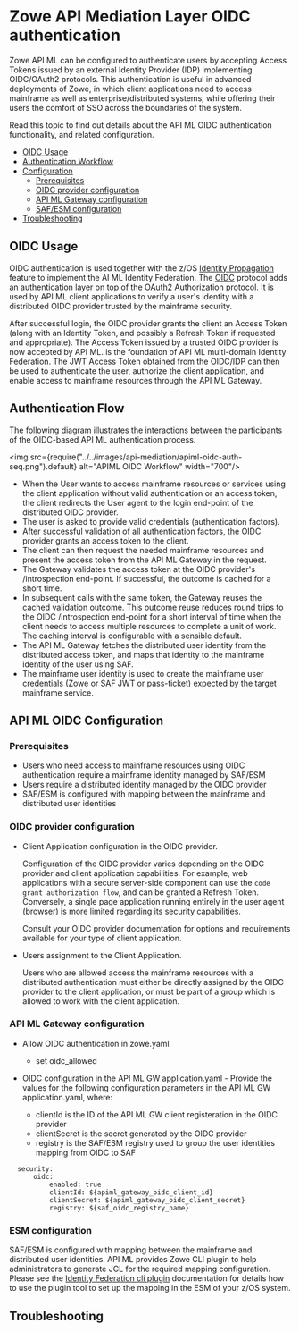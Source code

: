 # Zowe API Mediation Layer OIDC authentication

Zowe API ML can be configured to authenticate users by accepting Access Tokens issued by an external Identity Provider (IDP) implementing OIDC/OAuth2 protocols.
This authentication is useful in advanced deployments of Zowe, in which client applications need to access mainframe as well as enterprise/distributed systems, while offering their users the comfort of SSO across the boundaries of the system.  

Read this topic to find out details about the API ML OIDC authentication functionality, and related configuration.

- [OIDC Usage](#oidc-usage)
- [Authentication Workflow](#authentication-flow)
- [Configuration](#api-ml-oidc-configuration)
    * [Prerequisites](#prerequisites)
    * [OIDC provider configuration](#oidc-provider-configuration)
    * [API ML Gateway configuration](#api-ml-gateway-configuration)
    * [SAF/ESM configuration](#esm-configuration)
- [Troubleshooting](#troubleshooting)

## OIDC Usage
OIDC authentication is used together with the z/OS [Identity Propagation](https://www.redbooks.ibm.com/redbooks/pdfs/sg247850.pdf) feature to implement the AI ML Identity Federation. The
[OIDC](https://openid.net/specs/openid-connect-core-1_0.html) protocol adds an authentication layer on top of the [OAuth2](https://www.rfc-editor.org/rfc/rfc6749) Authorization protocol.
It is used by API ML client applications to verify a user's identity with a distributed OIDC provider trusted by the mainframe security.

After successful login, the OIDC provider grants the client an Access Token (along with an Identity Token, and possibly a Refresh Token if requested and appropriate).
The Access Token issued by a trusted OIDC provider is now accepted by API ML.
is the foundation of API ML multi-domain Identity Federation.
The JWT Access Token obtained from the OIDC/IDP can then be used to authenticate the user, authorize the client application, and enable access to mainframe resources through the API ML Gateway.

## Authentication Flow
The following diagram illustrates the interactions between the participants of the OIDC-based API ML authentication process.

<img src={require("../../images/api-mediation/apiml-oidc-auth-seq.png").default} alt="APIML OIDC Workflow" width="700"/>

* When the User wants to access mainframe resources or services using the client application without valid authentication or an access token, the client redirects the User agent to the login end-point of the distributed OIDC provider. 
* The user is asked to provide valid credentials (authentication factors).
* After successful validation of all authentication factors, the OIDC provider grants an access token to the client.
* The client can then request the needed mainframe resources and present the access token from the API ML Gateway in the request. 
* The Gateway validates the access token at the OIDC provider's /introspection end-point. If successful, the outcome is cached for a short time. 
* In subsequent calls with the same token, the Gateway reuses the cached validation outcome. This outcome reuse reduces round trips to the OIDC /introspection end-point for a short interval of time when the client needs to access multiple resources to complete a unit of work. The caching interval is configurable with a sensible default. 
* The API ML Gateway fetches the distributed user identity from the distributed access token, and maps that identity to the mainframe identity of the user using SAF. 
* The mainframe user identity is used to create the mainframe user credentials (Zowe or SAF JWT or pass-ticket) expected by the target mainframe service.

## API ML OIDC Configuration

### Prerequisites

- Users who need access to mainframe resources using OIDC authentication require a mainframe identity managed by SAF/ESM
- Users require a distributed identity managed by the OIDC provider  
- SAF/ESM is configured with mapping between the mainframe and distributed user identities
  
### OIDC provider configuration

- Client Application configuration in the OIDC provider. 

  Configuration of the OIDC provider varies depending on the OIDC provider and client application capabilities.
  For example, web applications with a secure server-side component can use the `code grant authorization flow`, and can be granted a Refresh Token. Conversely, a single page application running entirely in the user agent (browser) is more limited regarding its security capabilities.  

  Consult your OIDC provider documentation for options and requirements available for your type of client application. 

- Users assignment to the Client Application.

  Users who are allowed access the mainframe resources with a distributed authentication must either be directly assigned by the OIDC provider to the client application,
or must be part of a group which is allowed to work with the client application.     

### API ML Gateway configuration

* Allow OIDC authentication in zowe.yaml
  * set oidc_allowed

* OIDC configuration in the API ML GW application.yaml - Provide the values for the following configuration parameters in the API ML GW application.yaml, where:
  - clientId is the ID of the API ML GW client registeration in the OIDC provider
  - clientSecret is the secret generated by the OIDC provider
  - registry is the SAF/ESM registry used to group the user identities mapping from OIDC to SAF
```
  security:
      oidc:
          enabled: true
          clientId: ${apiml_gateway_oidc_client_id}
          clientSecret: ${apiml_gateway_oidc_client_secret}
          registry: ${saf_oidc_registry_name} 
```

### ESM configuration

SAF/ESM is configured with mapping between the mainframe and distributed user identities. API ML provides Zowe CLI plugin to help administrators to generate JCL for the required mapping configuration. 
Please see the [Identity Federation cli plugin](../../user-guide/cli-idfplugin.md) documentation for details how to use the plugin tool to set up the mapping in the ESM of your z/OS system.

## Troubleshooting

